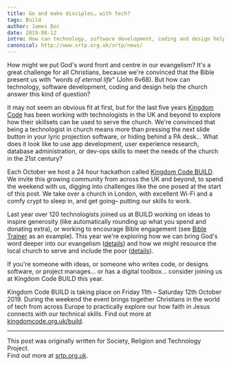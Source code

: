 ```yaml
---
title: Go and make disciples… with tech?
tags: Build
author: James Doc
date: 2019-08-12
intro: How can technology, software development, coding and design help the church in the 21st century?
canonical: http://www.srtp.org.uk/srtp/news/
---
```

How might we put God's word front and centre in our evangelism? It's a great challenge for all Christians, because we're convinced that the Bible present us with _"words of eternal life_" (John 6v68). But how can technology, software development, coding and design help the church answer this kind of question?

It may not seem an obvious fit at first, but for the last five years [Kingdom Code](https://kingdomcode.org.uk) has been working with technologists in the UK and beyond to explore how their skillsets can be used to serve the church. We're convinced that being a technologist in church means more than pressing the next slide button in your lyric projection software, or hiding behind a PA desk… What does it look like to use app development, user experience research, database administration, or dev-ops skills to meet the needs of the church in the 21st century?

Each October we host a 24 hour hackathon called [Kingdom Code BUILD](https://www.kingdomcode.uk/build). We invite this growing community from across the UK and beyond, to spend the weekend with us, digging into challenges like the one posed at the start of this post. We take over a church in London, with excellent Wi-Fi and a comfy crypt to sleep in, and get going– putting our skills to work.

Last year over 120 technologists joined us at BUILD working on ideas to inspire generosity (like automatically rounding up what you spend and donating extra), or working to encourage Bible engagement (see [Bible Trainer](https://bibletrainer.co.uk) as an example). This year we're exploring how we can bring God's word deeper into our evangelism ([details](https://kingdomcode.org.uk/blog/2019/build-19-challenges/#build:ch1)) and how we might resource the local church to serve and include the poor ([details](https://kingdomcode.org.uk/blog/2019/build-19-challenges/#build:ch2)).

If you're someone with ideas, or someone who writes code, or designs software, or project manages… or has a digital toolbox… consider joining us at Kingdom Code BUILD this year.

Kingdom Code BUILD is taking place on Friday 11th – Saturday 12th October 2019. 
During the weekend the event brings together Christians in the world of tech from across Europe to practically explore our how faith in Jesus connects with our technical skills. Find out more at [kingdomcode.org.uk/build](https://kingdomcode.org.uk/build).
  

---

This post was originally written for Society, Religion and Technology Project.<br />Find out more at [srtp.org.uk](http://www.srtp.org.uk/).
